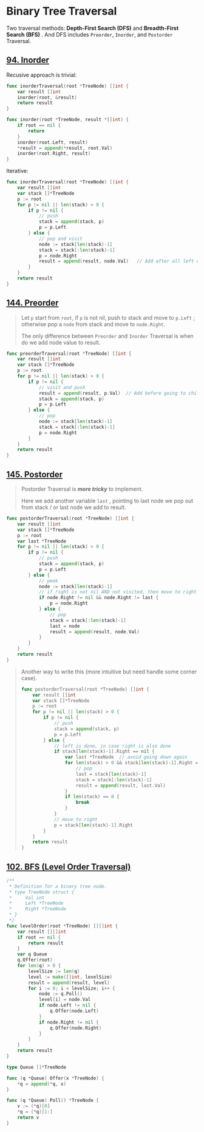 # Binary Tree Traversal

Two traversal methods: **Depth-First Search (DFS)** and **Breadth-First Search (BFS)** . And DFS includes `Preorder`, `Inorder`, and `Postorder` Traversal.



## [94. Inorder](https://leetcode.com/problems/binary-tree-inorder-traversal/) 

Recusive approach is trivial:

```go
func inorderTraversal(root *TreeNode) []int {
    var result []int
    inorder(root, &result)
    return result
}

func inorder(root *TreeNode, result *[]int) {
    if root == nil {
        return
    }
    inorder(root.Left, result)
    *result = append(*result, root.Val)
    inorder(root.Right, result)
}
```

Iterative:

```go
func inorderTraversal(root *TreeNode) []int {
    var result []int
    var stack []*TreeNode
    p := root
    for p != nil || len(stack) > 0 {
        if p != nil {
            // push
            stack = append(stack, p)
            p = p.Left
        } else {
            // pop and visit
            node := stack[len(stack)-1]
            stack = stack[:len(stack)-1]
            p = node.Right
            result = append(result, node.Val)	// Add after all left children
        }
    }
    return result
}
```



## [144. Preorder](https://leetcode.com/problems/binary-tree-preorder-traversal/) 

> Let `p` start from `root`, if `p` is not nil, push to stack and move to `p.Left` ; otherwise pop a `node` from stack and move to `node.Right`.
>
> The only difference between `Preorder` and `Inorder` Traversal is when do we add node value to result.

```go
func preorderTraversal(root *TreeNode) []int {
    var result []int
    var stack []*TreeNode
    p := root
    for p != nil || len(stack) > 0 {
        if p != nil {
            // visit and push
            result = append(result, p.Val)	// Add before going to children
            stack = append(stack, p)
            p = p.Left
        } else {
            // pop
            node := stack[len(stack)-1]
            stack = stack[:len(stack)-1]
            p = node.Right
        }
    }
    return result
}
```



## [145. Postorder](https://leetcode.com/problems/binary-tree-postorder-traversal/) 

> Postorder Traversal is ***more tricky*** to implement.
>
> Here we add another variable `last` , pointing to last node we pop out from stack / or last node we add to result.

```go
func postorderTraversal(root *TreeNode) []int {
    var result []int
    var stack []*TreeNode
    p := root
    var last *TreeNode
    for p != nil || len(stack) > 0 {
        if p != nil {
            // push
            stack = append(stack, p)
            p = p.Left
        } else {
            // peek
            node := stack[len(stack)-1]
            // if right is not nil AND not visited, then move to right
            if node.Right != nil && node.Right != last {
                p = node.Right
            } else {
                // pop
                stack = stack[:len(stack)-1]
                last = node
                result = append(result, node.Val)
            }
        }
    }
    return result
}
```

> Another way to write this (more intuitive but need handle some corner case).
>
> ```go
> func postorderTraversal(root *TreeNode) []int {
>     var result []int
>     var stack []*TreeNode
>     p := root 
>     for p != nil || len(stack) > 0 {
>         if p != nil {
>             // push
>             stack = append(stack, p)
>             p = p.Left
>         } else {
>             // left is done, in case right is also done
>             if stack[len(stack)-1].Right == nil {
>                 var last *TreeNode  // avoid going down again
>                 for len(stack) > 0 && stack[len(stack)-1].Right == last {
>                     // pop
>                     last = stack[len(stack)-1]
>                     stack = stack[:len(stack)-1]
>                     result = append(result, last.Val)
>                 }
>                 if len(stack) == 0 {
>                     break
>                 }
>             }
>             // move to right
>             p = stack[len(stack)-1].Right
>         }
>     }
>     return result
> }
> ```



## [102. BFS (Level Order Traversal)](https://leetcode.com/problems/binary-tree-level-order-traversal/) 

```go
/**
 * Definition for a binary tree node.
 * type TreeNode struct {
 *     Val int
 *     Left *TreeNode
 *     Right *TreeNode
 * }
 */
func levelOrder(root *TreeNode) [][]int {
    var result [][]int
    if root == nil {
        return result
    }
    var q Queue
    q.Offer(root)
    for len(q) > 0 {
        levelSize := len(q)
        level := make([]int, levelSize)
        result = append(result, level)
        for i := 0; i < levelSize; i++ {
            node := q.Poll()
            level[i] = node.Val
            if node.Left != nil {
                q.Offer(node.Left)
            }
            if node.Right != nil {
                q.Offer(node.Right)
            }
        }
    }
    return result
}

type Queue []*TreeNode

func (q *Queue) Offer(x *TreeNode) {
    *q = append(*q, x)
}

func (q *Queue) Poll() *TreeNode {
    v := (*q)[0]
    *q = (*q)[1:]
    return v
}
```

